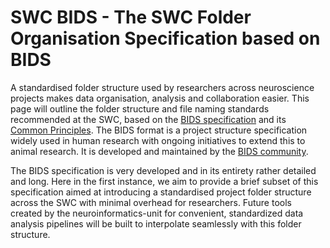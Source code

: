 # SWC BIDS - The SWC Folder Organisation Specification based on BIDS

A standardised folder structure used by researchers across neuroscience projects makes data organisation, 
analysis and collaboration easier. 
This page will outline the folder structure and file naming standards recommended at the SWC, based on the 
[BIDS specification](https://bids-specification.readthedocs.io/en/stable/)
and its [Common Principles](https://bids-specification.readthedocs.io/en/stable/02-common-principles.html). 
The BIDS format is a project structure specification widely used in human research with ongoing initiatives to extend 
this to animal research. It is developed and maintained by the [BIDS community](https://bids.neuroimaging.io/).

The BIDS specification is very developed and in its entirety rather detailed and long. Here in the first instance, 
we aim to provide a brief subset of this specification aimed at introducing a standardised project folder structure 
across the SWC with minimal overhead for researchers. Future tools created by the neuroinformatics-unit for convenient, 
standardized data analysis pipelines will be built to interpolate seamlessly with this folder structure.

